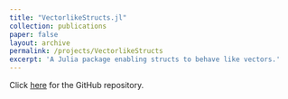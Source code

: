 ```yaml
---
title: "VectorlikeStructs.jl"
collection: publications
paper: false
layout: archive
permalink: /projects/VectorlikeStructs
excerpt: 'A Julia package enabling structs to behave like vectors.'
---
```


Click [here](https://github.com/janneshb/VectorlikeStructs.jl) for the GitHub repository.
